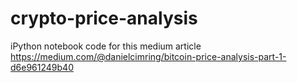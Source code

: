 # crypto-price-analysis
iPython notebook code for this medium article https://medium.com/@danielcimring/bitcoin-price-analysis-part-1-d6e961249b40
